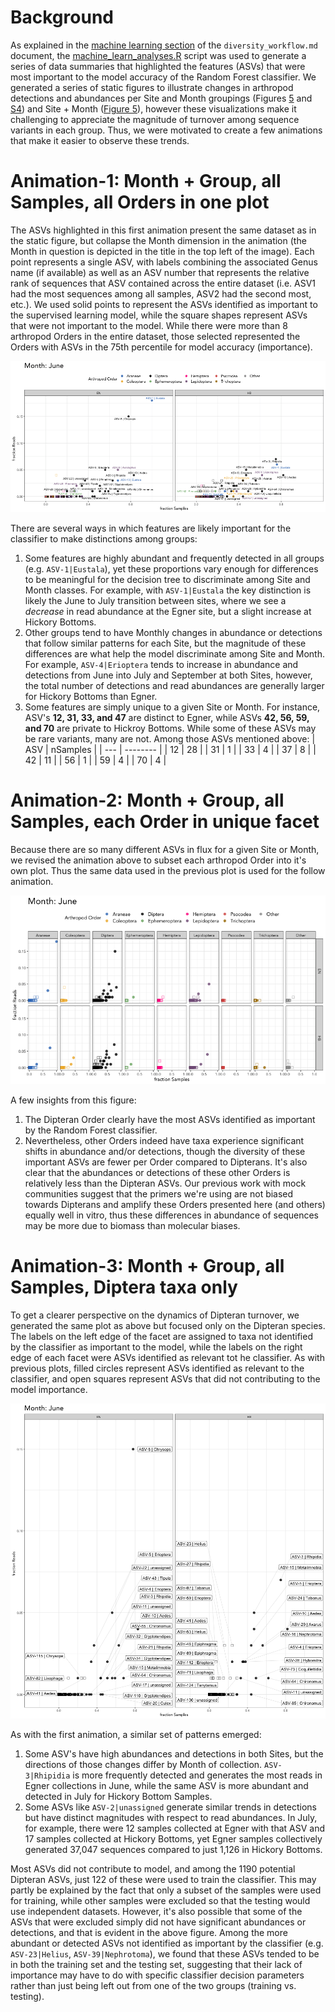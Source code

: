 # Background
As explained in the [machine learning section](https://github.com/devonorourke/mysosoup/blob/master/docs/diversity_workflow.md#machine-learning) of the `diversity_workflow.md` document, the [machine_learn_analyses.R](https://github.com/devonorourke/mysosoup/blob/master/scripts/r_scripts/machine_learn_analyses.R) script was used to generate a series of data summaries that highlighted the features (ASVs) that were most important to the model accuracy of the Random Forest classifier. We generated a series of static figures to illustrate changes in arthropod detections and abundances per Site and Month groupings (Figures [5](https://github.com/devonorourke/mysosoup/blob/master/figures/ml_pAbu_by_pOcr_scatterplot_byMonth_andSite.png) and [S4](https://github.com/devonorourke/mysosoup/blob/master/figures/slopeplot_abund_rfydat_byMonth.png)) and Site + Month ([Figure 5](https://github.com/devonorourke/mysosoup/blob/master/figures/ml_pAbu_by_pOcr_scatterplot_byMonth_andSite_DipteraOnly.png)), however these visualizations make it challenging to appreciate the magnitude of turnover among sequence variants in each group. Thus, we were motivated to create a few animations that make it easier to observe these trends.

# Animation-1: Month + Group, all Samples, all Orders in one plot
The ASVs highlighted in this first animation present the same dataset as in the static figure, but collapse the Month dimension in the animation (the Month in question is depicted in the title in the top left of the image). Each point represents a single ASV, with labels combining the associated Genus name (if available) as well as an ASV number that represents the relative rank of sequences that ASV contained across the entire dataset (i.e. ASV1 had the most sequences among all samples, ASV2 had the second most, etc.). We used solid points to represent the ASVs identified as important to the supervised learning model, while the square shapes represent ASVs that were not important to the model. While there were more than 8 arthropod Orders in the entire dataset, those selected represented the Orders with ASVs in the 75th percentile for model accuracy (importance).

![perSiteMonth_ASVchanges_MLonly](https://github.com/devonorourke/mysosoup/blob/master/figures/gifs/sitemonth_ASVs.gif)

There are several ways in which features are likely important for the classifier to make distinctions among groups:
1. Some features are highly abundant and frequently detected in all groups (e.g. `ASV-1|Eustala`), yet these proportions vary enough for differences to be meaningful for the decision tree to discriminate among Site and Month classes. For example, with `ASV-1|Eustala` the key distinction is likely the June to July transition between sites, where we see a _decrease_ in read abundance at the Egner site, but a slight increase at Hickory Bottoms.
2. Other groups tend to have Monthly changes in abundance or detections that follow similar patterns for each Site, but the magnitude of these differences are what help the model discriminate among Site and Month. For example, `ASV-4|Erioptera` tends to increase in abundance and detections from June into July and September at both Sites, however, the total number of detections and read abundances are generally larger for Hickory Bottoms than Egner.
3. Some features are simply unique to a given Site or Month. For instance, ASV's **12, 31, 33, and 47** are distinct to Egner, while ASVs **42, 56, 59, and 70** are private to Hickroy Bottoms. While some of these ASVs may be rare variants, many are not. Among those ASVs mentioned above:
| ASV | nSamples |
| --- | -------- |
| 12 | 28 |
| 31 | 1 |
| 33 | 4 |
| 37 | 8 |
| 42 | 11 |
| 56 | 1 |
| 59 | 4 |
| 70 | 4 |

# Animation-2: Month + Group, all Samples, each Order in unique facet
Because there are so many different ASVs in flux for a given Site or Month, we revised the animation above to subset each arthropod Order into it's own plot. Thus the same data used in the previous plot is used for the follow animation.

![perMonth_ASVchanges_perOrder](https://github.com/devonorourke/mysosoup/blob/master/figures/gifs/sitemonth_byOrder_ASVs.gif)

A few insights from this figure:
1. The Dipteran Order clearly have the most ASVs identified as important by the Random Forest classifier.
2. Nevertheless, other Orders indeed have taxa experience significant shifts in abundance and/or detections, though the diversity of these important ASVs are fewer per Order compared to Dipterans. It's also clear that the abundances or detections of these other Orders is relatively less than the Dipteran ASVs. Our previous work with mock communities suggest that the primers we're using are not biased towards Dipterans and amplify these Orders presented here (and others) equally well in vitro, thus these differences in abundance of sequences may be more due to biomass than molecular biases.


# Animation-3: Month + Group, all Samples, Diptera taxa only
To get a clearer perspective on the dynamics of Dipteran turnover, we generated the same plot as above but focused only on the Dipteran species. The labels on the left edge of the facet are assigned to taxa not identified by the classifier as important to the model, while the labels on the right edge of each facet were ASVs identified as relevant tot he classifier. As with previous plots, filled circles represent ASVs identified as relevant to the classifier, and open squares represent ASVs that did not contributing to the model importance.

![perMonth_ASVchanges_DipteranOnly](https://github.com/devonorourke/mysosoup/blob/master/figures/gifs/sitemonth_ASVs_DipteraOnly.gif)

As with the first animation, a similar set of patterns emerged:
1. Some ASV's have high abundances and detections in both Sites, but the directions of those changes differ by Month of collection. `ASV-3|Rhipidia` is more frequently detected and generates the most reads in Egner collections in June, while the same ASV is more abundant and detected in July for Hickory Bottom Samples.
2. Some ASVs like `ASV-2|unassigned` generate similar trends in detections but have distinct magnitudes with respect to read abundances. In July, for example, there were 12 samples collected at Egner with that ASV and 17 samples collected at Hickory Bottoms, yet Egner samples collectively generated 37,047 sequences compared to just 1,126 in Hickory Bottoms.  

Most ASVs did not contribute to model, and among the 1190 potential Dipteran ASVs, just 122 of these were used to train the classifier. This may partly be explained by the fact that only a subset of the samples were used for training, while other samples were excluded so that the testing would use independent datasets. However, it's also possible that some of the ASVs that were excluded simply did not have significant abundances or detections, and that is evident in the above figure. Among the more abundant or detected ASVs not identified as important by the classifier (e.g. `ASV-23|Helius`, `ASV-39|Nephrotoma`), we found that these ASVs tended to be in both the training set and the testing set, suggesting that their lack of importance may have to do with specific classifier decision parameters rather than just being left out from one of the two groups (training vs. testing).
